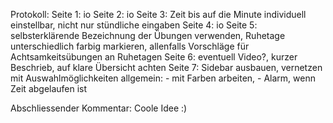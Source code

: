Protokoll:
Seite 1: io
Seite 2: io
Seite 3: Zeit bis auf die Minute individuell einstellbar, nicht nur stündliche eingaben
Seite 4: io
Seite 5: selbsterklärende Bezeichnung der Übungen verwenden, Ruhetage unterschiedlich farbig markieren, allenfalls Vorschläge für Achtsamkeitsübungen an Ruhetagen 
Seite 6: eventuell Video?, kurzer Beschrieb, auf klare Übersicht achten
Seite 7: Sidebar ausbauen, vernetzen mit Auswahlmöglichkeiten 
allgemein:  - mit Farben arbeiten, 
            - Alarm, wenn Zeit abgelaufen ist

Abschliessender Kommentar: Coole Idee :)
 
